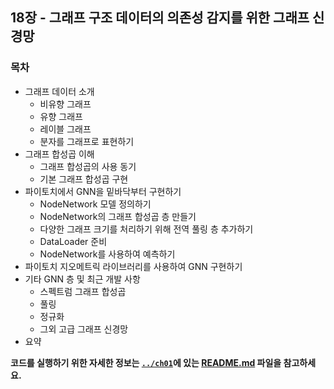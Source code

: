 ## 18장 - 그래프 구조 데이터의 의존성 감지를 위한 그래프 신경망

### 목차

- 그래프 데이터 소개
  - 비유향 그래프
  - 유향 그래프
  - 레이블 그래프
  - 분자를 그래프로 표현하기
- 그래프 합성곱 이해
  - 그래프 합성곱의 사용 동기
  - 기본 그래프 합성곱 구현
- 파이토치에서 GNN을 밑바닥부터 구현하기
  - NodeNetwork 모델 정의하기
  - NodeNetwork의 그래프 합성곱 층 만들기
  - 다양한 그래프 크기를 처리하기 위해 전역 풀링 층 추가하기
  - DataLoader 준비
  - NodeNetwork를 사용하여 예측하기
- 파이토치 지오메트릭 라이브러리를 사용하여 GNN 구현하기
- 기타 GNN 층 및 최근 개발 사항
  - 스펙트럼 그래프 합성곱
  - 풀링
  - 정규화
  - 그외 고급 그래프 신경망
- 요약

**코드를 실행하기 위한 자세한 정보는 [`../ch01`](../ch01)에 있는 [README.md](../ch01/README.md) 파일을 참고하세요.**
